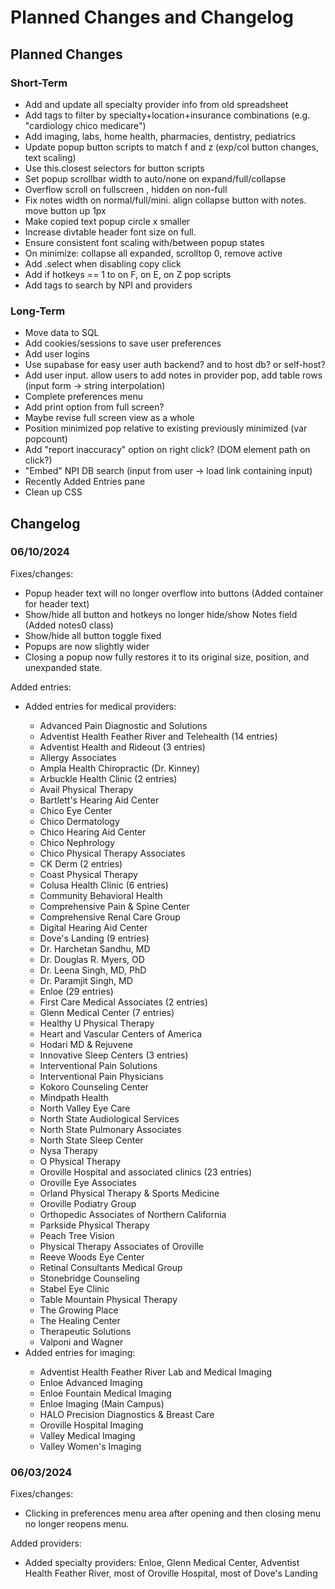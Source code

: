 <h1>Planned Changes and Changelog</h1>

<h2>Planned Changes</h2>

<h3>Short-Term</h3>
<ul>
<li>Add and update all specialty provider info from old spreadsheet</li>
<li>Add tags to filter by specialty+location+insurance combinations (e.g. "cardiology chico medicare")</li>
<li>Add imaging, labs, home health, pharmacies, dentistry, pediatrics</li>
<li>Update popup button scripts to match f and z (exp/col button changes, text scaling)</li>
<li>Use this.closest selectors for button scripts</li>
<li>Set popup scrollbar width to auto/none on expand/full/collapse</li>
<li>Overflow scroll on fullscreen , hidden on non-full</li>
<li>Fix notes width on normal/full/mini. align collapse button with notes. move button up 1px</li>
<li>Make copied text popup circle x smaller</li>
<li>Increase divtable header font size on full.</li>
<li>Ensure consistent font scaling with/between popup states</li>
<li>On minimize: collapse all expanded, scrolltop 0, remove active</li>
<li>Add .select when disabling copy click</li>
<li>Add if hotkeys == 1 to on F, on E, on Z pop scripts</li>
<li>Add tags to search by NPI and providers</li>
</ul>

<h3>Long-Term</h3>
<ul>
<li>Move data to SQL</li>
<li>Add cookies/sessions to save user preferences</li>
<li>Add user logins</li>
<li>Use supabase for easy user auth backend? and to host db? or self-host?</li>
<li>Add user input. allow users to add notes in provider pop, add table rows (input form -> string interpolation)</li>
<li>Complete preferences menu</li>
<li>Add print option from full screen?</li>
<li>Maybe revise full screen view as a whole</li>
<li>Position minimized pop relative to existing previously minimized (var popcount)</li>
<li>Add "report inaccuracy" option on right click? (DOM element path on click?)</li>
<li>"Embed" NPI DB search (input from user -> load link containing input)</li>
<li>Recently Added Entries pane</li>
<li>Clean up CSS</li>
</ul>

<h2>Changelog</h2>

<h3>06/10/2024</h3>
Fixes/changes:
<ul>
<li>Popup header text will no longer overflow into buttons (Added container for header text)</li>
<li>Show/hide all button and hotkeys no longer hide/show Notes field (Added notes0 class)</li>
<li>Show/hide all button toggle fixed</li>
<li>Popups are now slightly wider</li>
<li>Closing a popup now fully restores it to its original size, position, and unexpanded state.
</ul>
Added entries:
<ul>
<li>Added entries for medical providers:</li>
<ul>
<li>Advanced Pain Diagnostic and Solutions</li>
<li>Adventist Health Feather River and Telehealth (14 entries)</li>
<li>Adventist Health and Rideout (3 entries)</li>
<li>Allergy Associates</li>
<li>Ampla Health Chiropractic (Dr. Kinney)</li>
<li>Arbuckle Health Clinic (2 entries)</li>
<li>Avail Physical Therapy</li>
<li>Bartlett's Hearing Aid Center</li>
<li>Chico Eye Center</li>
<li>Chico Dermatology</li>
<li>Chico Hearing Aid Center</li>
<li>Chico Nephrology</li>
<li>Chico Physical Therapy Associates</li>
<li>CK Derm (2 entries)</li>
<li>Coast Physical Therapy</li>
<li>Colusa Health Clinic (6 entries)</li>
<li>Community Behavioral Health</li>
<li>Comprehensive Pain & Spine Center</li>
<li>Comprehensive Renal Care Group</li>
<li>Digital Hearing Aid Center</li>
<li>Dove's Landing (9 entries)</li>
<li>Dr. Harchetan Sandhu, MD</li>
<li>Dr. Douglas R. Myers, OD</li>
<li>Dr. Leena Singh, MD, PhD</li>
<li>Dr. Paramjit Singh, MD</li>
<li>Enloe (29 entries)</li>
<li>First Care Medical Associates (2 entries)</li>
<li>Glenn Medical Center (7 entries)</li>
<li>Healthy U Physical Therapy</li>
<li>Heart and Vascular Centers of America</li>
<li>Hodari MD & Rejuvene</li>
<li>Innovative Sleep Centers (3 entries)</li>
<li>Interventional Pain Solutions</li>
<li>Interventional Pain Physicians</li>
<li>Kokoro Counseling Center</li>
<li>Mindpath Health</li>
<li>North Valley Eye Care</li>
<li>North State Audiological Services</li>
<li>North State Pulmonary Associates</li>
<li>North State Sleep Center</li>
<li>Nysa Therapy</li>
<li>O Physical Therapy</li>
<li>Oroville Hospital and associated clinics (23 entries)</li>
<li>Oroville Eye Associates</li>
<li>Orland Physical Therapy & Sports Medicine</li>
<li>Oroville Podiatry Group</li>
<li>Orthopedic Associates of Northern California</li>
<li>Parkside Physical Therapy</li>
<li>Peach Tree Vision</li>
<li>Physical Therapy Associates of Oroville</li>
<li>Reeve Woods Eye Center</li>
<li>Retinal Consultants Medical Group</li>
<li>Stonebridge Counseling</li>
<li>Stabel Eye Clinic</li>
<li>Table Mountain Physical Therapy</li>
<li>The Growing Place</li>
<li>The Healing Center</li>
<li>Therapeutic Solutions</li>
<li>Valponi and Wagner</li>
</ul>

<li>Added entries for imaging:</li>
<ul>
<li>Adventist Health Feather River Lab and Medical Imaging</li>
<li>Enloe Advanced Imaging</li>
<li>Enloe Fountain Medical Imaging</li>
<li>Enloe Imaging (Main Campus)</li>
<li>HALO Precision Diagnostics & Breast Care</li>
<li>Oroville Hospital Imaging</li>
<li>Valley Medical Imaging</li>
<li>Valley Women's Imaging</li>
</ul>
</ul>

<h3>06/03/2024</h3>
Fixes/changes:
<ul>
<li>Clicking in preferences menu area after opening and then closing menu no longer reopens menu.</li>
</ul>
Added providers:
<ul>
<li>Added specialty providers: Enloe, Glenn Medical Center, Adventist Health Feather River, most of Oroville Hospital, most of Dove's Landing</li>
</ul>
